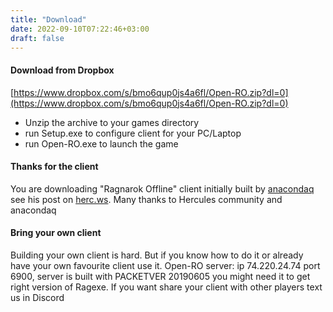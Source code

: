 ```yaml
---
title: "Download"
date: 2022-09-10T07:22:46+03:00
draft: false
---
```


#### Download from Dropbox

[https://www.dropbox.com/s/bmo6qup0js4a6fl/Open-RO.zip?dl=0](https://www.dropbox.com/s/bmo6qup0js4a6fl/Open-RO.zip?dl=0)

* Unzip the archive to your games directory
* run Setup.exe to configure client for your PC/Laptop
* run Open-RO.exe to launch the game

#### Thanks for the client

You are downloading "Ragnarok Offline" client initially built by [anacondaq](https://board.herc.ws/profile/531-anacondaq/) see his post on [herc.ws](https://board.herc.ws/topic/16607-ragnarok-offline-newbie-pack-2022-make-your-ro-server-in-less-then-5-minutes/). Many thanks to Hercules community and anacondaq

#### Bring your own client

Building your own client is hard. But if you know how to do it or already have your own favourite client use it. Open-RO server: ip 74.220.24.74 port 6900, server is built with PACKETVER 20190605 you might need it to get right version of Ragexe. If you want share your client with other players text us in Discord
